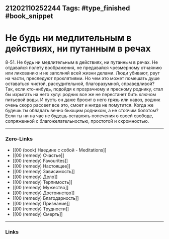 21202110252244
Tags: #type_finished #book_snippet 
---
#  Не будь ни медлительным в действиях, ни путанным в речах

 8-51. Не будь ни медлительным в действиях, ни путанным в речах. Не отдавайся полету воображения, не предавайся чрезмерному отчаянию или ликованию и не заполняй всей жизни делами. Люди убивают, рвут на части, преследуют проклятиями. Но чем это может помешать душе оставаться чистой, рассудительной, благоразумной, справедливой? Так, если кто-нибудь, подойдя к прозрачному и пресному роднику, стал бы изрыгать на него хулу: родник все же не перестанет бить ключом питьевой воды. И пусть он даже бросит в него грязь или навоз, родник очень скоро рассеет все это, смоет и нигде не помутится. Когда же будешь ты обладать вечно бьющим родником, а не стоячим болотом? Если ты ни на час не будешь оставлять попечения о своей свободе, сопряженной с благожелательностью, простотой и скромностью. 

---
### Zero-Links
 - [[00 (book) Наедине с собой - Meditations]]
 - [[00 (remedy) Счастье]]
 - [[00 (remedy) Favourites]]
 - [[00 (remedy) Настоящее]]
 - [[00 (remedy) Зависимость]]
 - [[00 (remedy) Дело]]
 - [[00 (remedy) Терпимость]]
 - [[00 (remedy) Мужество]]
 - [[00 (remedy) Достоинство]]
 - [[00 (remedy) Благодарность]]
 - [[00 (remedy) Признание]]
 - [[00 (remedy) Трудности]]
 - [[00 (remedy) Смерть]]
---
### Links
